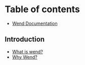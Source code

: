 # Table of contents

* [Wend Documentation](README.md)

## Introduction

* [What is wend?](introduction/what-is-wend.md)
* [Why Wend?](introduction/why-wend.md)

